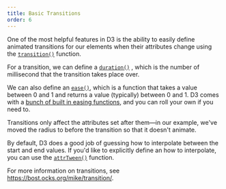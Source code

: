 ```yaml
---
title: Basic Transitions
order: 6
---
```


One of the most helpful features in D3 is the ability to easily define animated transitions for our elements when their attributes change using the [`transition()`](https://github.com/d3/d3-transition/blob/master/README.md#selection_transition) function.

For a transition, we can define a [`duration()`](https://github.com/d3/d3-transition/blob/master/README.md#transition_duration) , which is the number of millisecond that the transition takes place over.  

We can also define an [`ease()`](https://github.com/d3/d3-transition/blob/master/README.md#transition_ease), which is a function that takes a value between 0 and 1 and returns a value (typically) between 0 and 1. D3 comes with a [bunch of built in easing functions](https://github.com/d3/d3-ease), and you can roll your own if you need to.

Transitions only affect the attributes set after them—in our example, we've moved the radius to before the transition so that it doesn't animate.

By default, D3 does a good job of guessing how to interpolate between the start and end values.  If you'd like to explicitly define an how to interpolate, you can use the [`attrTween()`](https://github.com/d3/d3-transition/blob/master/README.md#transition_attrTween) function.

For more information on transitions, see <https://bost.ocks.org/mike/transition/>.

